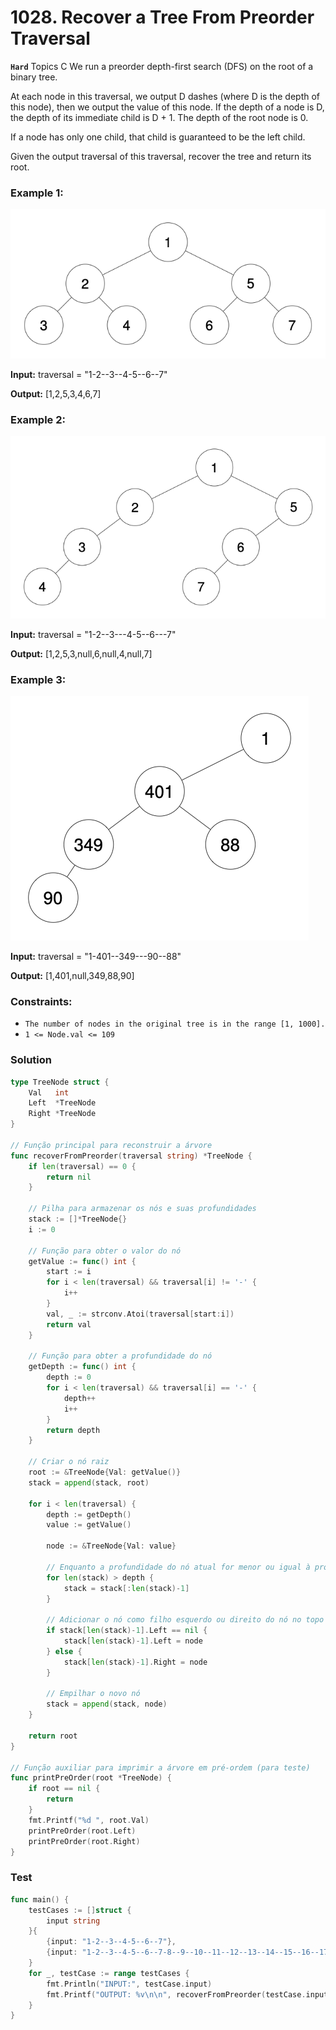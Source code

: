 # 1028. Recover a Tree From Preorder Traversal

**`Hard`**
Topics
C
We run a preorder depth-first search (DFS) on the root of a binary tree.

At each node in this traversal, we output D dashes (where D is the depth of this node), then we output the value of this node.  If the depth of a node is D, the depth of its immediate child is D + 1.  The depth of the root node is 0.

If a node has only one child, that child is guaranteed to be the left child.

Given the output traversal of this traversal, recover the tree and return its root.

 

### Example 1:
![image 1](assets/recover_tree_ex1.png)

**Input:** traversal = "1-2--3--4-5--6--7"

**Output:** [1,2,5,3,4,6,7]

### Example 2:
![image 1](assets/recover_tree_ex2.png)

**Input:** traversal = "1-2--3---4-5--6---7"

**Output:** [1,2,5,3,null,6,null,4,null,7]

### Example 3:
![image 1](assets/recover_tree_ex3.png)

**Input:** traversal = "1-401--349---90--88"

**Output:** [1,401,null,349,88,90]

 

### Constraints:

- `The number of nodes in the original tree is in the range [1, 1000].`
- `1 <= Node.val <= 109`

### Solution

```go
type TreeNode struct {
	Val   int
	Left  *TreeNode
	Right *TreeNode
}

// Função principal para reconstruir a árvore
func recoverFromPreorder(traversal string) *TreeNode {
	if len(traversal) == 0 {
		return nil
	}

	// Pilha para armazenar os nós e suas profundidades
	stack := []*TreeNode{}
	i := 0

	// Função para obter o valor do nó
	getValue := func() int {
		start := i
		for i < len(traversal) && traversal[i] != '-' {
			i++
		}
		val, _ := strconv.Atoi(traversal[start:i])
		return val
	}

	// Função para obter a profundidade do nó
	getDepth := func() int {
		depth := 0
		for i < len(traversal) && traversal[i] == '-' {
			depth++
			i++
		}
		return depth
	}

	// Criar o nó raiz
	root := &TreeNode{Val: getValue()}
	stack = append(stack, root)

	for i < len(traversal) {
		depth := getDepth()
		value := getValue()

		node := &TreeNode{Val: value}

		// Enquanto a profundidade do nó atual for menor ou igual à profundidade do topo da pilha, desempilhe
		for len(stack) > depth {
			stack = stack[:len(stack)-1]
		}

		// Adicionar o nó como filho esquerdo ou direito do nó no topo da pilha
		if stack[len(stack)-1].Left == nil {
			stack[len(stack)-1].Left = node
		} else {
			stack[len(stack)-1].Right = node
		}

		// Empilhar o novo nó
		stack = append(stack, node)
	}

	return root
}

// Função auxiliar para imprimir a árvore em pré-ordem (para teste)
func printPreOrder(root *TreeNode) {
	if root == nil {
		return
	}
	fmt.Printf("%d ", root.Val)
	printPreOrder(root.Left)
	printPreOrder(root.Right)
}
```

### Test

```go
func main() {
	testCases := []struct {
		input string
	}{
		{input: "1-2--3--4-5--6--7"},
		{input: "1-2--3--4-5--6--7-8--9--10--11--12--13--14--15--16--17--18--19--20--21--22--23--24--25--26--27--28--29--30--31--32--33--34--35--36--37--38--39--40--41--42--43--44--45--46--47--48--49--50"},
	}
	for _, testCase := range testCases {
		fmt.Println("INPUT:", testCase.input)
		fmt.Printf("OUTPUT: %v\n\n", recoverFromPreorder(testCase.input))
	}
}

```
